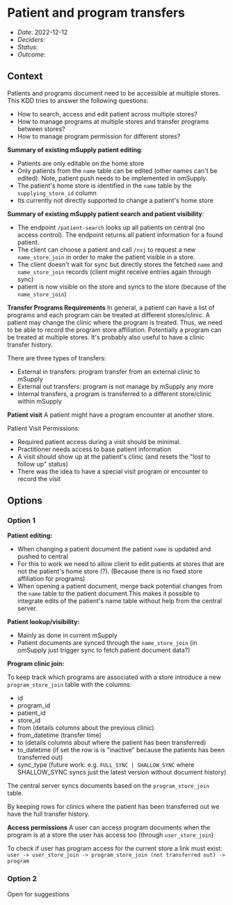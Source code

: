# Patient and program transfers

- _Date_: 2022-12-12
- _Deciders_:
- _Status_:
- _Outcome_:

## Context

Patients and programs document need to be accessible at multiple stores.
This KDD tries to answer the following questions:

- How to search, access and edit patient across multiple stores?
- How to manage programs at multiple stores and transfer programs between stores?
- How to manage program permission for different stores?

**Summary of existing mSupply patient editing**:

- Patients are only editable on the home store
- Only patients from the `name` table can be edited (other names can't be edited). Note, patient push needs to be implemented in omSupply.
- The patient's home store is identified in the `name` table by the `supplying_store_id` column
- Its currently not directly supported to change a patient's home store

**Summary of existing mSupply patient search and patient visibility**:

- The endpoint `/patient-search` looks up all patients on central (no access control). The endpoint returns all patient information for a found patient.
- The client can choose a patient and call `/nsj` to request a new `name_store_join` in order to make the patient visible in a store.
- The client doesn't wait for sync but directly stores the fetched `name` and `name_store_join` records (client might receive entries again through sync)
- patient is now visible on the store and syncs to the store (because of the `name_store_join`)

**Transfer Programs Requirements**
In general, a patient can have a list of programs and each program can be treated at different stores/clinic.
A patient may change the clinic where the program is treated.
Thus, we need to be able to record the program store affiliation.
Potentially a program can be treated at multiple stores.
It's probably also useful to have a clinic transfer history.

There are three types of transfers:

- External in transfers: program transfer from an external clinic to mSupply
- External out transfers: program is not manage by mSupply any more
- Internal transfers, a program is transferred to a different store/clinic within mSupply

**Patient visit**
A patient might have a program encounter at another store.

Patient Visit Permissions:

- Required patient access during a visit should be minimal.
- Practitioner needs access to base patient information
- A visit should show up at the patient's clinic (and resets the "lost to follow up" status)
- There was the idea to have a special visit program or encounter to record the visit

## Options

### Option 1

**Patient editing:**

- When changing a patient document the patient `name` is updated and pushed to central
- For this to work we need to allow client to edit patients at stores that are not the patient's home store (?). (Because there is no fixed store affiliation for programs)
- When opening a patient document, merge back potential changes from the `name` table to the patient document.This makes it possible to integrate edits of the patient's name table without help from the central server.

**Patient lookup/visibility:**

- Mainly as done in current mSupply
- Patient documents are synced through the `name_store_join` (in omSupply just trigger sync to fetch patient document data?)

**Program clinic join:**

To keep track which programs are associated with a store introduce a new `program_store_join` table with the columns:

- id
- program_id
- patient_id
- store_id
- from (details columns about the previous clinic)
- from_datetime (transfer time)
- to (details columns about where the patient has been transferred)
- to_datetime (if set the row is is "inactive" because the patients has been transferred out)
- sync_type (future work: e.g. `FULL_SYNC | SHALLOW_SYNC` where SHALLOW_SYNC syncs just the latest version without document history)

The central server syncs documents based on the `program_store_join` table.

By keeping rows for clinics where the patient has been transferred out we have the full transfer history.

**Access permissions**
A user can access program documents when the program is at a store the user has access too (through `user_store_join`)

To check if user has program access for the current store a link must exist:
`user -> user_store_join -> program_store_join (not transferred out) -> program`

### Option 2

Open for suggestions
